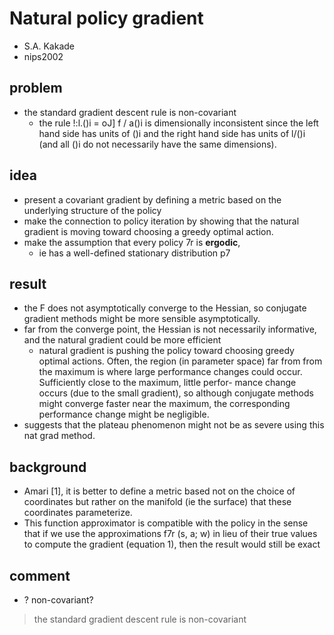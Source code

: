 # Natural policy gradient
* S.A. Kakade
* nips2002

## problem
* the standard gradient descent rule is non-covariant
  * the rule !:l.()i = oJ] f / a()i is dimensionally inconsistent
    since the left hand side has units of ()i and the right hand side has units of l/()i
    (and all ()i do not necessarily have the same dimensions).

## idea
* present a covariant gradient by defining a metric based on the
  underlying structure of the policy
* make the connection to policy iteration
  by showing that the natural gradient is moving toward choosing a greedy optimal
  action.
* make the assumption that every policy 7r is **ergodic**,
  * ie has a well-defined stationary distribution p7

## result
* the F does not asymptotically converge to the Hessian, so
  conjugate gradient methods might be more sensible asymptotically.
* far from the converge point, the Hessian is not necessarily
  informative, and the natural gradient could be more efficient
  * natural gradient is pushing the policy toward choosing greedy optimal actions.
    Often, the region (in parameter space) far from from the maximum is where large
    performance changes could occur. Sufficiently close to the maximum, little perfor-
    mance change occurs (due to the small gradient), so although conjugate methods
    might converge faster near the maximum, the corresponding performance change
    might be negligible.
*  suggests that the plateau phenomenon might not be as severe using this nat grad method.

## background
* Amari [1], it is better to define a metric based not
  on the choice of coordinates but rather on the manifold (ie the surface) that these
  coordinates parameterize.
* This function approximator is
  compatible with the policy in the sense that if we use the approximations f7r (s, a; w)
  in lieu of their true values to compute the gradient (equation 1), then the result
  would still be exact

## comment
* ? non-covariant?
> the standard gradient descent rule is non-covariant
